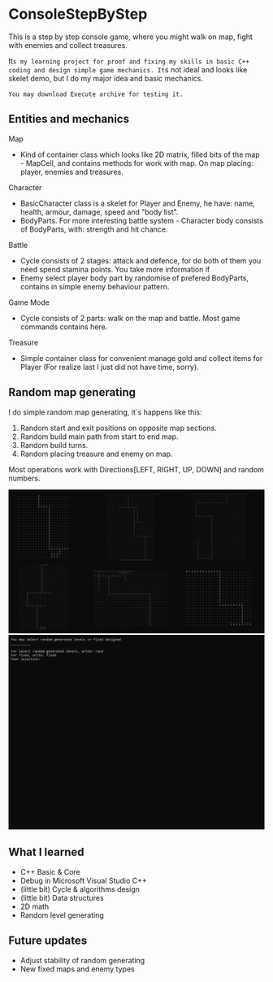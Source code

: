 # ConsoleStepByStep

This is a step by step console game, where you might walk on map, fight with enemies and collect treasures.

It`s my learning project for proof and fixing my skills in basic C++ coding and design simple game mechanics. It`s not ideal and looks like skelet demo, but I do my major idea and basic mechanics.

```
You may download Execute archive for testing it.
```


## Entities and mechanics

Map
* Kind of container class which looks like 2D matrix, filled bits of the map - MapCell, and contains methods for work with map. On map placing: player, enemies and treasures.

Character
* BasicCharacter class is a skelet for Player and Enemy, he have: name, health, armour, damage, speed and "body list".
* BodyParts. For more interesting battle system - Character body consists of BodyParts, with: strength and hit chance.

Battle
* Cycle consists of 2 stages: attack and defence, for do both of them you need spend stamina points. You take more information if 
* Enemy select player body part by randomise of prefered BodyParts, contains in simple enemy behaviour pattern.

Game Mode
* Cycle consists of 2 parts: walk on the map and battle. Most game commands contains here.

Treasure
* Simple container class for convenient manage gold and collect items for Player (For realize last I just did not have time, sorry).


## Random map generating
I do simple random map generating, it`s happens like this:
1. Random start and exit positions on opposite map sections.
2. Random build main path from start to end map.
3. Random build turns.
4. Random placing treasure and enemy on map.

Most operations work with Directions[LEFT, RIGHT, UP, DOWN] and random numbers.

![maps](article_materials/maps.jpg)
![random generating](article_materials/rand-map-build.gif)


## What I learned

* C++ Basic & Core
* Debug in Microsoft Visual Studio C++
* (little bit) Cycle & algorithms design
* (little bit) Data structures
* 2D math
* Random level generating


## Future updates

* Adjust stability of random generating
* New fixed maps and enemy types

